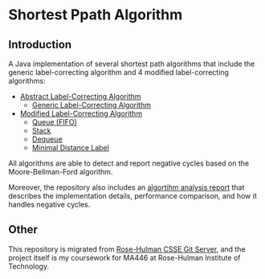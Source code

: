 # Shortest Ppath Algorithm

## Introduction

A Java implementation of several shortest path algorithms that include the generic label-correcting algorithm and 4 modified label-correcting algorithms:

* [Abstract Label-Correcting Algorithm](https://github.com/shunfan/shortest-path-algorithm/blob/master/src/algorithms/AbstractAlgorithm.java)
  * [Generic Label-Correcting Algorithm](https://github.com/shunfan/shortest-path-algorithm/blob/master/src/algorithms/GenericAlgorithm.java)
* [Modified Label-Correcting Algorithm](https://github.com/shunfan/shortest-path-algorithm/blob/master/src/algorithms/ModifiedAlgorithm.java)
  * [Queue (FIFO)](https://github.com/shunfan/shortest-path-algorithm/blob/master/src/algorithms/FIFOAlgorithm.java)
  * [Stack](https://github.com/shunfan/shortest-path-algorithm/blob/master/src/algorithms/StackAlgorithm.java)
  * [Dequeue](https://github.com/shunfan/shortest-path-algorithm/blob/master/src/algorithms/DequeAlgorithm.java)
  * [Minimal Distance Label](https://github.com/shunfan/shortest-path-algorithm/blob/master/src/algorithms/MinimumDistanceAlgorithm.java)

All algorithms are able to detect and report negative cycles based on the Moore-Bellman-Ford algorithm.

Moreover, the repository also includes an [algortihm analysis report](https://github.com/shunfan/shortest-path-algorithm/blob/master/report.pdf) that describes the implementation details, performance comparison, and how it handles negative cycles.

## Other

This repository is migrated from [Rose-Hulman CSSE Git Server](https://ada.csse.rose-hulman.edu/dus/MA446-Project-1), and the project itself is my coursework for MA446 at Rose-Hulman Institute of Technology.
